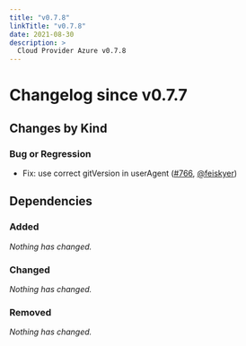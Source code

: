 ```yaml
---
title: "v0.7.8"
linkTitle: "v0.7.8"
date: 2021-08-30
description: >
  Cloud Provider Azure v0.7.8
---
```


# Changelog since v0.7.7

## Changes by Kind

### Bug or Regression

- Fix: use correct gitVersion in userAgent ([#766](https://github.com/kubernetes-sigs/cloud-provider-azure/pull/766), [@feiskyer](https://github.com/feiskyer))

## Dependencies

### Added
_Nothing has changed._

### Changed
_Nothing has changed._

### Removed
_Nothing has changed._
